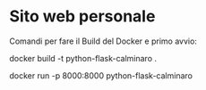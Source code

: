 # Sito web personale

Comandi per fare il Build del Docker e primo avvio:

docker build -t python-flask-calminaro .

docker run -p 8000:8000 python-flask-calminaro
